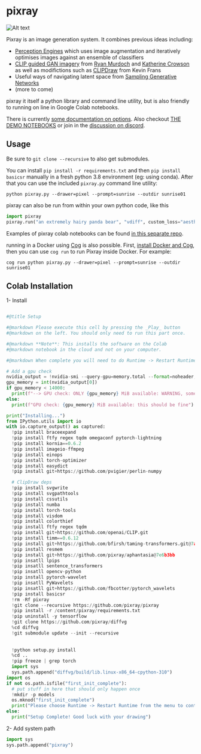 # pixray

![Alt text](https://user-images.githubusercontent.com/945979/132954388-1986e4c6-6996-48fd-9e91-91ec97963781.png "deep ocean monsters #pixelart")

Pixray is an image generation system. It combines previous ideas including:

 * [Perception Engines](https://github.com/dribnet/perceptionengines) which uses image augmentation and iteratively optimises images against an ensemble of classifiers
 * [CLIP guided GAN imagery](https://alexasteinbruck.medium.com/vqgan-clip-how-does-it-work-210a5dca5e52) from [Ryan Murdoch](https://twitter.com/advadnoun) and [Katherine Crowson](https://github.com/crowsonkb) as well as modifictions such as [CLIPDraw](https://twitter.com/kvfrans/status/1409933704856674304) from Kevin Frans
 * Useful ways of navigating latent space from [Sampling Generative Networks](https://github.com/dribnet/plat)
 * (more to come)

pixray it itself a python library and command line utility, but is also friendly to running on line in Google Colab notebooks.

There is currently [some documentation on options](https://dazhizhong.gitbook.io/pixray-docs/docs). Also checkout [THE DEMO NOTEBOOKS](https://github.com/pixray/pixray_notebooks) or join in the [discussion on discord](https://discord.gg/x2g9TWrNKe).

## Usage

Be sure to `git clone --recursive` to also get submodules.

You can install `pip install -r requirements.txt` and then `pip install basicsr` manually in a fresh python 3.8 environment (eg: using conda). After that you can use the included `pixray.py` command line utility:

    python pixray.py --drawer=pixel --prompt=sunrise --outdir sunrise01

pixray can also be run from within your own python code, like this

```python
import pixray
pixray.run("an extremely hairy panda bear", "vdiff", custom_loss="aesthetic", outdir="outputs/hairout")
```

Examples of pixray colab notebooks can be found [in this separate repo](https://github.com/pixray/pixray_notebooks).

running in a Docker using [Cog](https://github.com/replicate/cog) is also possible. First, [install Docker and Cog](https://github.com/replicate/cog#install), then you can use `cog run` to run Pixray inside Docker. For example: 

    cog run python pixray.py --drawer=pixel --prompt=sunrise --outdir sunrise01


## Colab Installation
1- Install 
```python

#@title Setup

#@markdown Please execute this cell by pressing the _Play_ button 
#@markdown on the left. You should only need to run this part once.

#@markdown **Note**: This installs the software on the Colab 
#@markdown notebook in the cloud and not on your computer.

#@markdown When complete you will need to do Runtime -> Restart Runtime from the menu

# Add a gpu check
nvidia_output = !nvidia-smi --query-gpu=memory.total --format=noheader,nounits,csv
gpu_memory = int(nvidia_output[0])
if gpu_memory < 14000:
  print(f"--> GPU check: ONLY {gpu_memory} MiB available: WARNING, some things might not work <--")
else:
  print(f"GPU check: {gpu_memory} MiB available: this should be fine")

print("Installing...")
from IPython.utils import io
with io.capture_output() as captured:
  !pip install braceexpand
  !pip install ftfy regex tqdm omegaconf pytorch-lightning
  !pip install kornia==0.6.2
  !pip install imageio-ffmpeg
  !pip install einops
  !pip install torch-optimizer
  !pip install easydict
  !pip install git+https://github.com/pvigier/perlin-numpy

  # ClipDraw deps
  !pip install svgwrite
  !pip install svgpathtools
  !pip install cssutils
  !pip install numba
  !pip install torch-tools
  !pip install visdom
  !pip install colorthief
  !pip install ftfy regex tqdm
  !pip install git+https://github.com/openai/CLIP.git
  !pip install timm==0.6.12
  !pip install git+https://github.com/bfirsh/taming-transformers.git@7a6e64ee
  !pip install resmem
  !pip install git+https://github.com/pixray/aphantasia@7e6b3bb
  !pip insatll lpips
  !pip insatll sentence_transformers
  !pip insatll opencv-python
  !pip install pytorch-wavelet
  !pip insatll PyWavelets
  !pip insatll git+https://github.com/fbcotter/pytorch_wavelets
  !pip install basicsr
  !rm -Rf pixray
  !git clone --recursive https://github.com/pixray/pixray
  !pip install -r /content/pixray/requirements.txt
  !pip uninstall -y tensorflow 
  !git clone https://github.com/pixray/diffvg
  %cd diffvg
  !git submodule update --init --recursive
  
  
  !python setup.py install
  %cd ..
  !pip freeze | grep torch
  import sys
  sys.path.append("diffvg/build/lib.linux-x86_64-cpython-310")
import os
if not os.path.isfile("first_init_complete"):
  # put stuff in here that should only happen once
  !mkdir -p models
  os.mknod("first_init_complete")
  print("Please choose Runtime -> Restart Runtime from the menu to continue!")
else:
  print("Setup Complete! Good luck with your drawing")


```
2- Add system path 
```python
import sys
sys.path.append("pixray")

```

